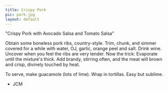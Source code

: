 ```yaml
---
title: Crispy Pork
pic: pork.jpg
layout: default
---
```


"Crispy Pork with Avocado Salsa and Tomato Salsa"


Obtain some boneless pork ribs, country-style.
Trim, chunk, and simmer covered for a while
with water, OJ, garlic, orange peel
   and salt. Drink wine. Uncover when you feel
the ribs are very tender. Now the trick:
Evaporate until the mixture's thick.
Add brandy, stirring often, and the meat
will brown and crisp, divinely touched by heat.

To serve, make guacamole (lots of lime).
Wrap in tortillas. Easy but sublime.

- JCM
